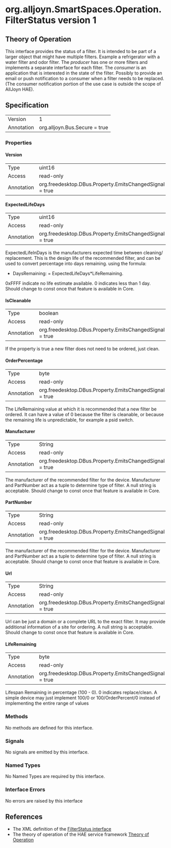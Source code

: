 # org.alljoyn.SmartSpaces.Operation.FilterStatus version 1

## Theory of Operation


This interface provides the status of a filter.  It is intended to be part of a 
larger object that might have multiple filters.  Example a refrigerator with a 
water filter and odor filter.
The _producer_ has one or more filters and implements a separate interface for 
each filter.  The _consumer_ is an application that is interested in the state 
of the filter.  Possibly to provide an email or push notification to a consumer 
when a filter needs to be replaced.  (The consumer notification portion of the 
use case is outside the scope of AllJoyn HAE).

## Specification

|                       |                                                                       |
|-----------------------|-----------------------------------------------------------------------|
| Version               | 1                                                                     |
| Annotation            | org.alljoyn.Bus.Secure = true                                         |

### Properties


#### Version

|                       |                                                                       |
|-----------------------|-----------------------------------------------------------------------|
| Type                  | uint16                                                                |
| Access                | read-only                                                             |
| Annotation            | org.freedesktop.DBus.Property.EmitsChangedSignal = true               |



#### ExpectedLifeDays

|            |                                                          |
|------------|----------------------------------------------------------|
| Type       | uint16                                               |
| Access     | read-only                                                |
| Annotation | org.freedesktop.DBus.Property.EmitsChangedSignal = true  |

ExpectedLifeInDays is the manufacturers expected time between cleaning/
replacement.  This is the design life of the recommended filter, and can be used 
to convert percentage into days remaining. using the formula:

* DaysRemaining: = ExpectedLifeDays*LifeRemaining.

0xFFFF indicate no life estimate available.  0 indicates less than 1 day.  
Should change to const once that feature is available in Core.

#### IsCleanable

|            |                                                          |
|------------|----------------------------------------------------------|
| Type       | boolean                                                  |
| Access     | read-only                                                |
| Annotation | org.freedesktop.DBus.Property.EmitsChangedSignal = true  |

If the property is true a new filter does not need to be ordered, just clean. 

#### OrderPercentage

|            |                                                          |
|------------|----------------------------------------------------------|
| Type       | byte                                                     |
| Access     | read-only                                                |
| Annotation | org.freedesktop.DBus.Property.EmitsChangedSignal = true  |

The LifeRemaining value  at which it is recommended that a new filter be 
ordered.  It can have a value of 0 because the filter is cleanable, or 
because the remaining life is unpredictable, for example a psid switch.

#### Manufacturer 

|            |                                                          |
|------------|----------------------------------------------------------|
| Type       | String                                                   |
| Access     | read-only                                                |
| Annotation | org.freedesktop.DBus.Property.EmitsChangedSignal = true  |

The manufacturer of the recommended filter for the device. Manufacturer and 
PartNumber act as a tuple to determine type of filter.  A null string is 
acceptable.  Should change to const once that feature is available in Core.

#### PartNumber 

|            |                                                          |
|------------|----------------------------------------------------------|
| Type       | String                                                   |
| Access     | read-only                                                |
| Annotation | org.freedesktop.DBus.Property.EmitsChangedSignal = true  |

The manufacturer of the recommended filter for the device. Manufacturer and 
PartNumber act as a tuple to determine type of filter.  A null string is 
acceptable.  Should change to const once that feature is available in Core.

#### Url 

|            |                                                          |
|------------|----------------------------------------------------------|
| Type       | String                                                   |
| Access     | read-only                                                |
| Annotation | org.freedesktop.DBus.Property.EmitsChangedSignal = true  |

Url can be just a domain or a complete URL to the exact filter.  It may provide
additional information of a site for ordering.  A null string is acceptable.
Should change to const once that feature is available in Core.


#### LifeRemaining

|                       |                                                                       |
|-----------------------|-----------------------------------------------------------------------|
| Type                  | byte                                                                |
| Access                | read-only                                                             |
| Annotation            | org.freedesktop.DBus.Property.EmitsChangedSignal = true               |

Lifespan Remaining in percentage (100 - 0).  0 indicates replace/clean. 
A simple device may just implement 100/0 or 100/OrderPercent/0 instead of 
implementing the entire range of values

### Methods

No methods are defined for this interface.

### Signals

No signals are emitted by this interface.

### Named Types

No Named Types are required by this interface.

### Interface Errors

No errors are raised by this interface

## References

  * The XML definition of the [FilterStatus interface](FilterStatus-v1.xml)
  * The theory of operation of the HAE service framework [Theory of Operation](/org.alljoyn.SmartSpaces/theory-of-operation-v1)

